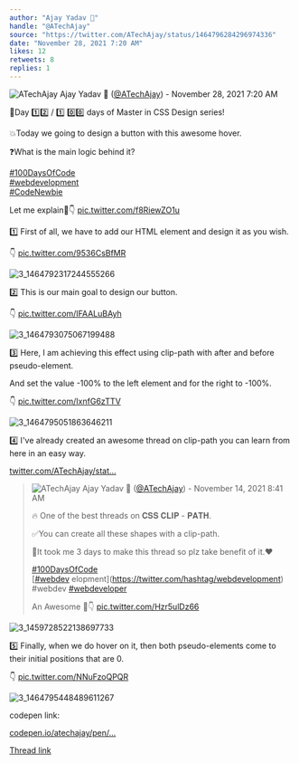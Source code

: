 ```yaml
---
author: "Ajay Yadav 🎯"
handle: "@ATechAjay"
source: "https://twitter.com/ATechAjay/status/1464796284296974336"
date: "November 28, 2021 7:20 AM"
likes: 12
retweets: 8
replies: 1
---
```

![ATechAjay](https://pbs.twimg.com/profile_images/1485567675111981057/mLsrcZdB_normal.jpg)
Ajay Yadav 🎯 ([@ATechAjay](https://twitter.com/ATechAjay)) - November 28, 2021 7:20 AM

💚Day 1️⃣2️⃣ /  1️⃣ 0️⃣0️⃣ days of Master in CSS Design series!

💥Today we going to design a button with this awesome hover.

❓What is the main logic behind it?

[#100DaysOfCode](https://twitter.com/hashtag/100DaysOfCode)  
[#webdevelopment](https://twitter.com/hashtag/webdevelopment)  
[#CodeNewbie](https://twitter.com/hashtag/CodeNewbie)  

Let me explain🧵👇 [pic.twitter.com/f8RiewZO1u](https://twitter.com/ATechAjay/status/1464796284296974336/photo/1)

1️⃣ First of all, we have to add our HTML element and design it as you wish.

👇 [pic.twitter.com/9536CsBfMR](https://twitter.com/ATechAjay/status/1464796290433228804/photo/1)

![3_1464792317244555266](https://pbs.twimg.com/media/FFP82gsVQAIAfRj.jpg)

2️⃣ This is our main goal to design our button.

👇 [pic.twitter.com/IFAALuBAyh](https://twitter.com/ATechAjay/status/1464796293620928517/photo/1)

![3_1464793075067199488](https://pbs.twimg.com/media/FFP9inzVIAAsKvM.jpg)

3️⃣ Here, I am achieving this effect using clip-path with after and before pseudo-element. 

And set the value  -100% to the left element and for the right to -100%.

👇 [pic.twitter.com/IxnfG6zTTV](https://twitter.com/ATechAjay/status/1464796301703319554/photo/1)

![3_1464795051863646211](https://pbs.twimg.com/media/FFP_Vr8VIAMhC2N.jpg)

4️⃣ I've already created an awesome thread on clip-path you can learn from here in an easy way.

[twitter.com/ATechAjay/stat…](https://twitter.com/ATechAjay/status/1459743279314993158)

> ![ATechAjay](https://pbs.twimg.com/profile_images/1485567675111981057/mLsrcZdB_normal.jpg)
> Ajay Yadav 🎯 ([@ATechAjay](https://twitter.com/ATechAjay)) - November 14, 2021 8:41 AM
> 
> 
> 🔥 One of the best threads on 𝐂𝐒𝐒 𝐂𝐋𝐈𝐏 - 𝐏𝐀𝐓𝐇.
> 
> ✅You can create all these shapes with a clip-path.
> 
> 👋It took me 3 days to make this thread so plz take benefit of it.❤
> 
> [#100DaysOfCode](https://twitter.com/hashtag/100DaysOfCode)  
> [[#webdev](https://twitter.com/hashtag/webdev) elopment](https://twitter.com/hashtag/webdevelopment)  
> #webdev 
> [#webdeveloper](https://twitter.com/hashtag/webdeveloper)  
> 
> An Awesome 🧵👇 [pic.twitter.com/Hzr5ulDz66](https://twitter.com/ATechAjay/status/1459743279314993158/photo/1)
> 
![3_1459728522138697733](https://pbs.twimg.com/media/FEH_W16VQAUfrTO.jpg)

5️⃣ Finally, when we do hover on it, then both pseudo-elements come to their initial positions that are 0.

👇 [pic.twitter.com/NNuFzoQPQR](https://twitter.com/ATechAjay/status/1464796312948260864/photo/1)

![3_1464795448489611267](https://pbs.twimg.com/media/FFP_sxfVEAMUFEE.jpg)

codepen link:

[codepen.io/atechajay/pen/…](https://codepen.io/atechajay/pen/WNZewMa)

[Thread link](https://twitter.com/ATechAjay/status/1464796284296974336)
